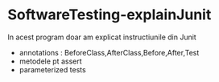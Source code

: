 # SoftwareTesting-explainJunit

In acest program doar am explicat instructiunile din Junit
- annotations : BeforeClass,AfterClass,Before,After,Test
- metodele pt assert
- parameterized tests
